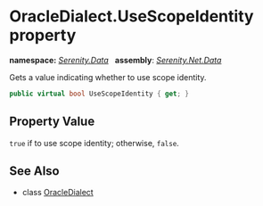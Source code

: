 # OracleDialect.UseScopeIdentity property
**namespace:** *[Serenity.Data](../../README.md#serenity.data-namespace)*   **assembly**: *[Serenity.Net.Data](../../README.md)*

Gets a value indicating whether to use scope identity.

```csharp
public virtual bool UseScopeIdentity { get; }
```

## Property Value

`true` if to use scope identity; otherwise, `false`.

## See Also

* class [OracleDialect](../OracleDialect.md)